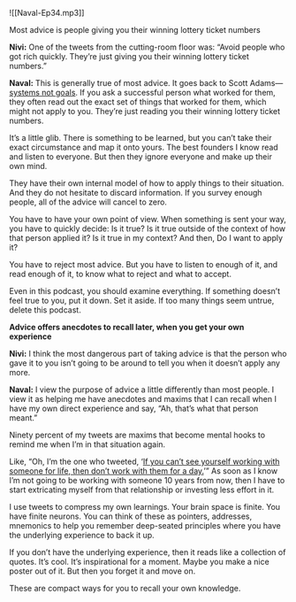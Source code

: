 
![[Naval-Ep34.mp3]]


Most advice is people giving you their winning lottery ticket numbers

**Nivi:** One of the tweets from the cutting-room floor was: “Avoid people who got rich quickly. They’re just giving you their winning lottery ticket numbers.”

**Naval:** This is generally true of most advice. It goes back to Scott Adams—[systems not goals](https://blog.dilbert.com/2013/11/18/goals-vs-systems/). If you ask a successful person what worked for them, they often read out the exact set of things that worked for them, which might not apply to you. They’re just reading you their winning lottery ticket numbers.

It’s a little glib. There is something to be learned, but you can’t take their exact circumstance and map it onto yours. The best founders I know read and listen to everyone. But then they ignore everyone and make up their own mind.

They have their own internal model of how to apply things to their situation. And they do not hesitate to discard information. If you survey enough people, all of the advice will cancel to zero.

You have to have your own point of view. When something is sent your way, you have to quickly decide: Is it true? Is it true outside of the context of how that person applied it? Is it true in my context? And then, Do I want to apply it?

You have to reject most advice. But you have to listen to enough of it, and read enough of it, to know what to reject and what to accept.

Even in this podcast, you should examine everything. If something doesn’t feel true to you, put it down. Set it aside. If too many things seem untrue, delete this podcast.

**Advice offers anecdotes to recall later, when you get your own experience**

**Nivi:** I think the most dangerous part of taking advice is that the person who gave it to you isn’t going to be around to tell you when it doesn’t apply any more.

**Naval:** I view the purpose of advice a little differently than most people. I view it as helping me have anecdotes and maxims that I can recall when I have my own direct experience and say, “Ah, that’s what that person meant.”

Ninety percent of my tweets are maxims that become mental hooks to remind me when I’m in that situation again.

Like, “Oh, I’m the one who tweeted, ‘[If you can’t see yourself working with someone for life, then don’t work with them for a day.](https://twitter.com/naval/status/511715728899473408?lang=en)’” As soon as I know I’m not going to be working with someone 10 years from now, then I have to start extricating myself from that relationship or investing less effort in it.

I use tweets to compress my own learnings. Your brain space is finite. You have finite neurons. You can think of these as pointers, addresses, mnemonics to help you remember deep-seated principles where you have the underlying experience to back it up.

If you don’t have the underlying experience, then it reads like a collection of quotes. It’s cool. It’s inspirational for a moment. Maybe you make a nice poster out of it. But then you forget it and move on.

These are compact ways for you to recall your own knowledge.